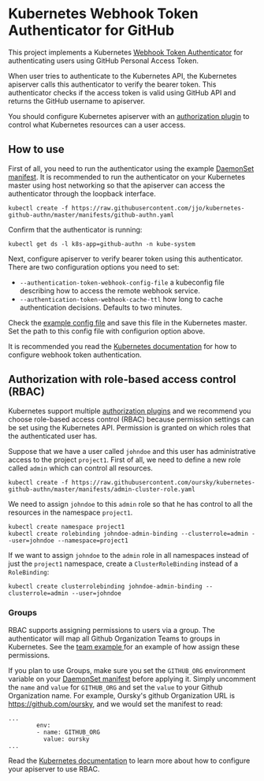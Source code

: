 # Kubernetes Webhook Token Authenticator for GitHub

This project implements a Kubernetes [Webhook Token
Authenticator](https://kubernetes.io/docs/admin/authentication/#webhook-token-authentication)
for authenticating users using GitHub Personal Access Token.

When user
tries to authenticate to the Kubernetes API, the Kubernetes apiserver
calls this authenticator to verify the bearer token. This authenticator checks
if the access token is valid using GitHub API and returns the GitHub username
to apiserver.

You should configure Kubernetes apiserver with an [authorization
plugin](https://kubernetes.io/docs/admin/authorization/) to control what
Kubernetes resources can a user access.

## How to use

First of all, you need to run the authenticator using the example [DaemonSet
manifest](manifests/github-authn.yaml). It is recommended to run the
authenticator on your Kubernetes master using host networking so that the
apiserver can access the authenticator through the loopback interface.

```
kubectl create -f https://raw.githubusercontent.com/jjo/kubernetes-github-authn/master/manifests/github-authn.yaml
```

Confirm that the authenticator is running:

```
kubectl get ds -l k8s-app=github-authn -n kube-system
```

Next, configure apiserver to verify bearer token using this authenticator.
There are two configuration options you need to set:

* `--authentication-token-webhook-config-file` a kubeconfig file describing how to
  access the remote webhook service.
* `--authentication-token-webhook-cache-ttl` how long to cache authentication
  decisions. Defaults to two minutes.

Check the [example config file](manifests/token-webhook-config.json) and save
this file in the Kubernetes master. Set the path to this config file
with configurion option above.

It is recommended you read the [Kubernetes
documentation](https://kubernetes.io/docs/admin/authentication/#webhook-token-authentication) for how to configure
webhook token authentication.

## Authorization with role-based access control (RBAC)

Kubernetes support multiple [authorization
plugins](https://kubernetes.io/docs/admin/authorization) and we recommend
you choose role-based access control (RBAC) because permission settings can be
set using the Kubernetes API. Permission is granted on which roles that the
authenticated user has.

Suppose that we have a user called `johndoe` and this user has administrative
access to the project `project1`. First of all, we need to define a new role
called `admin` which can control all resources.

```
kubectl create -f https://raw.githubusercontent.com/oursky/kubernetes-github-authn/master/manifests/admin-cluster-role.yaml
```

We need to assign `johndoe` to this `admin` role so that he has control to
all the resources in the namespace `project1`.

```
kubectl create namespace project1
kubectl create rolebinding johndoe-admin-binding --clusterrole=admin --user=johndoe --namespace=project1
```

If we want to assign `johndoe` to the `admin` role in all namespaces instead of
just the `project1` namespace, create a `ClusterRoleBinding` instead of
a `RoleBinding`:

```
kubectl create clusterrolebinding johndoe-admin-binding --clusterrole=admin --user=johndoe
```

### Groups
RBAC supports assigning permissions to users via a group. The authenticator will 
map all Github Organization Teams to groups in Kubernetes. See the [team example
](/manifests/operations-cluster-role.yaml) for an example of how assign these
permissions.

If you plan to use Groups, make sure you set the `GITHUB_ORG` environment variable
on your [DaemonSet manifest](manifests/github-authn.yaml) before applying it. Simply
uncomment the `name` and `value` for `GITHUB_ORG` and set the `value` to your Github
Organization name. For example, Oursky's github Organization URL is https://github.com/oursky,
and we would set the manifest to read:

```
...
        env:
        - name: GITHUB_ORG
          value: oursky
...
```

Read the [Kubernetes
documentation](https://kubernetes.io/docs/admin/authorization/rbac/) to learn
more about how to configure your apiserver to use RBAC.
